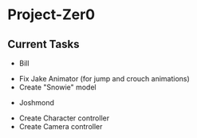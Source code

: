 # Project-Zer0

## Current Tasks
* Bill
 - Fix Jake Animator (for jump and crouch animations)
 - Create "Snowie" model

* Joshmond
 - Create Character controller
 - Create Camera controller
